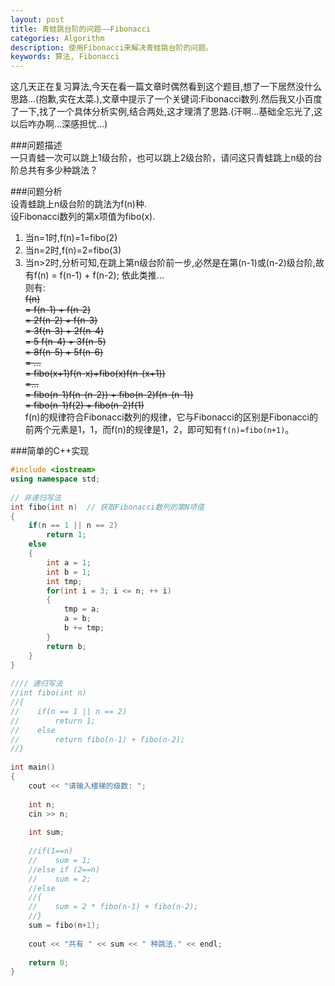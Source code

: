 ```yaml
---
layout: post
title: 青蛙跳台阶的问题——Fibonacci
categories: Algorithm
description: 使用Fibonacci来解决青蛙跳台阶的问题。
keywords: 算法, Fibonacci
---
```


这几天正在复习算法,今天在看一篇文章时偶然看到这个题目,想了一下居然没什么思路...(抱歉,实在太菜.),文章中提示了一个关键词:Fibonacci数列.然后我又小百度了一下,找了一个具体分析实例,结合两处,这才理清了思路.(汗啊...基础全忘光了,这以后咋办啊...深感担忧...)  
 
###问题描述  
一只青蛙一次可以跳上1级台阶，也可以跳上2级台阶，请问这只青蛙跳上n级的台阶总共有多少种跳法？  
   
###问题分析  
设青蛙跳上n级台阶的跳法为f(n)种.  
设Fibonacci数列的第x项值为fibo(x).  
1. 当n=1时,f(n)=1=fibo(2)  
2. 当n=2时,f(n)=2=fibo(3)  
3. 当n>2时,分析可知,在跳上第n级台阶前一步,必然是在第(n-1)或(n-2)级台阶,故有f(n) = f(n-1) + f(n-2); 依此类推...  
    则有:  
~~f(n)~~  
~~= f(n-1) + f(n-2)~~  
~~= 2f(n-2) + f(n-3)~~   
~~= 3f(n-3) + 2f(n-4)~~  
~~= 5 f(n-4) + 3f(n-5)~~  
~~= 8f(n-5) + 5f(n-6)~~  
~~= ...~~  
~~= fibo(x+1)f(n-x)+fibo(x)f(n-(x+1))~~  
~~=...~~  
~~= fibo(n-1)f(n-(n-2)) + fibo(n-2)f(n-(n-1))~~  
~~= fibo(n-1)f(2) + fibo(n-2)f(1)~~  
f(n)的规律符合Fibonacci数列的规律，它与Fibonacci的区别是Fibonacci的前两个元素是1，1，而f(n)的规律是1，2，即可知有`f(n)=fibo(n+1)`。
   
###简单的C++实现  

```c++
#include <iostream>  
using namespace std;  
  
// 非递归写法  
int fibo(int n)  // 获取Fibonacci数列的第N项值  
{  
    if(n == 1 || n == 2)  
        return 1;  
    else  
    {  
        int a = 1;  
        int b = 1;  
        int tmp;  
        for(int i = 3; i <= n; ++ i)  
        {  
            tmp = a;  
            a = b;  
            b += tmp;  
        }  
        return b;  
    }  
}  
  
//// 递归写法  
//int fibo(int n)  
//{  
//    if(n == 1 || n == 2)  
//        return 1;  
//    else   
//        return fibo(n-1) + fibo(n-2);  
//}  
  
int main()  
{  
    cout << "请输入楼梯的级数: ";  
      
    int n;  
    cin >> n;  
      
    int sum;  
  
    //if(1==n)  
    //    sum = 1;  
    //else if (2==n)  
    //    sum = 2;  
    //else  
    //{  
    //    sum = 2 * fibo(n-1) + fibo(n-2);  
    //}  
    sum = fibo(n+1);
  
    cout << "共有 " << sum << " 种跳法." << endl;  
  
    return 0;  
}
```
